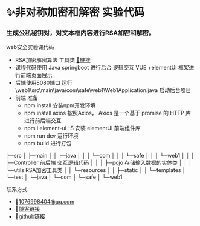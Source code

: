 # ✨非对称加密和解密 实验代码

### 生成公私秘钥对，对文本框内容进行RSA加密和解密。

web安全实验课代码



- RSA加密解密算法 工具类 [🔗链接](https://www.cnblogs.com/pcheng/p/9629621.html)
- 课程代码使用 Java springboot 进行后台 逻辑交互 VUE +elementUI 框架进行前端页面展示
- 后端使用8080端口 运行\web1\src\main\java\com\safe\web1\Web1Application.java 启动后台项目
- 前端 准备 
  - npm install 安装npm开发环境
  - npm install axios 按照Axios， Axios 是一个基于 promise 的 HTTP 库 进行前后端交互
  - npm i element-ui -S 安装 elementUI 前端组件库
  - npm run dev 运行环境
  - npm build 进行打包

├─src
│  ├─main
│  │  ├─java
│  │  │  └─com
│  │  │      └─safe
│  │  │          └─web1
│  │  │              ├─Controller 前后端 交互逻辑代码
│  │  │              ├─pojo 存储输入数据的实体类
│  │  │              └─utils RSA加密工具类
│  │  └─resources
│  │      ├─static
│  │      └─templates
│  └─test
│      └─java
│          └─com
│              └─safe
│                  └─web1

联系方式 

- 📧1076998404@qq.com
- 🎉[博客链接](https://hanxu.blog.csdn.net/)
- 🎉[github链接](https://github.com/HANXU2018)